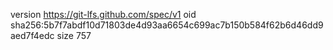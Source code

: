 version https://git-lfs.github.com/spec/v1
oid sha256:5b7f7abdf10d71803de4d93aa6654c699ac7b150b584f62b6d46dd9aed7f4edc
size 757
